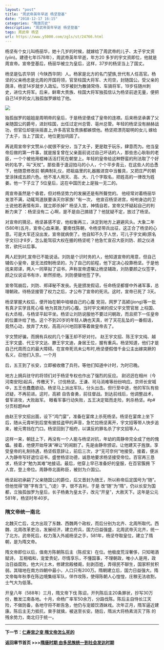 ```yaml
---
layout: "post"
title: "周武帝英年早逝 杨坚登基"
date: "2018-12-17 16:15"
categories: "隋唐历史"
description: "周武帝英年早逝 杨坚登基"
tags: 周武帝 杨坚
url: https://www.y5000.com/zgls/st/24766.html
---
```






杨坚有个女儿叫杨丽华，她十几岁的时候，就嫁给了周武帝的儿子、太子宇文资(yiin)。建德七年(578年），周武帝英年早逝，年方20
多岁的宇文资即位，他就是周宣帝。宣帝登基后，杨丽华被立为皇后，这样，37岁的杨坚当上了国丈。

杨坚是弘农华阴（今陕西华阴）人。杨家是北方的名门望族,世代有人任高官。杨坚的父亲杨忠是北周的开国将领，官至柱国大将军、大司空，封随国公。受父亲的荫泽，杨坚14岁就步入政坛，15岁被封为散骑常侍、车骑将军，19岁任随州刺史，进位大将军。后来，鲜卑大贵族、柱国大将军独孤信认为杨坚前途无量，便把自己14岁的女儿独孤伽罗嫁给了他。

![](https://img.y5000.com/uploads/allimg/170808/8-1FPQ32R3457.jpg)

独孤伽罗的姐姐是周明帝的皇后，于是杨坚便成了皇帝的连襟。后来杨坚承袭了父亲随国公的爵号，进封柱国，出任过定州总管、亳州总管。年轻的杨坚没有赫赫战功，但官位却是扶摇直上,许多高官及贵族都嫉恨他。杨坚把漂亮聪明的女儿
嫁给了太子，当上了国丈，地位更加巩固了。

再说周宣帝宇文赞从小就很不安分，当了太子，更是耽于玩乐，肆意而为。他当皇帝后做的第一件事，就是报复曾在父亲面前说过自己坏话的人，那些忠心耿耿的老臣，一个个被他用棍棒活活打死在朝堂上。年轻的皇帝给这种野蛮的刑法取了个好听的名字，叫“天杖”。那些善于逢迎拍马的小人，个个平步青云，在这些人的怂恿下，他随意修改前
朝典制礼仪，把祖庙里的礼器搬进宫中当餐具，又把庄严的朝堂涂抹成五颜六色。他不准人用天、高、大、几个字取名，把姓高的一律改为姓 姜。他一下子立了
5位皇后，这在中国历史上是独一无二的。

周宣帝虽然是个昏君，但对杨坚势力的发展还是有所聱觉的。 他经常对着杨丽华发泄不满，动辄骂道朕要诛灭你家族! ”有一次，
他宣召杨坚进宫，吩咐身边的卫士说他若表情有异，就立即杀掉!” 杨坚入宫，神情自若，宣帝又怀疑起自己的判断力来了 ：杨坚没有二
心啊，是不是自己搞错了？他犹疑不定，放过了杨坚。

对宣帝的猜忌，杨坚甚感不安，他权衡再三，决定到地方上避避风头。大象二年(580年)五月，宣帝心血来潮，要南伐陈朝，令杨坚带兵出征，这正合了杨坚的心意。可是大军还没出发，宣帝就病倒了。他自知不久于人世，可儿子宇文阐(原名宇文衍)才8岁，怎么能驾驭大权在握的杨坚呢？他急忙宣召大臣刘防、颜之仪进宫，欲托以后事。

两人赶到时,宣帝已不能说话。刘防是个识时务的人，他知道宣帝的用意，但自己辅佐小皇帝，是无法控制杨坚的，为了自己的前程，他下定决心投靠杨坚。于是他找来郑译，两人一同草拟了诏书，声称宣帝遗嘱让杨坚辅政，刘防要颜之仪签字，颜之仪说诏书有诈，断然拒绝。刘防便替他签了字。

宣帝驾崩后，刘防、郑译秘不发丧。先是颁发假诏，任命杨坚都督中外诸军事，总理朝政。待杨坚接管了权力之后，才公布了宣帝的死讯。这时，宣帝已死了 3天。

杨坚掌握大权后，便开始在朝中培植自己的心腹 党羽，网罗了高颍(jiong)等一批有真才实学且死心塌 地为其效力的心腹。当时宇文阐的叔父宇文赞官居
上柱国、右大丞相，与杨坚平起平坐。杨坚让刘防说服他不要过问朝政，而且把下一任皇帝的位置许给了他。这个不到20岁的年轻人确也天真，听了天花乱坠的一番假话，竟然心动，放弃了大权，高高兴兴地回家等着做皇帝去了。

宇文赞好骗，而拥有兵权的几个藩王却不好对付。
赵王宇文招、陈王宇文纯、越王宇文盛、代王宇文达、滕王宇文迪，身居王位，握有重兵。杨坚知道，他们才是自己代周而立的最大障碍。在宣帝死讯未公布时,杨坚便假借千金公主出嫁突厥的名义，召他们入京。一个月

后，五王到了长安，立即被收缴了兵符。等他们知道中计时，为时已晚。

地方上拥兵驻守的将领们对于杨坚专权也作出了强烈的反应。
尉迟迥在相州（今河南安阳)起兵，传檄天下，讨伐杨坚。王谦、司马消难等纷纷响应。京师长安城中，五王也蠢蠢欲动。杨坚马上派出军队，分头出击。但行至中途，他的军队有些迟疑，不再前进。这时，高颍
自告奋勇，前往督战。到达前线后，他调整战术，督军进攻，大败敌军。 眼看军事行动失败，五王决定铤而走险，刺杀杨坚。#p#分页标题#e#

由赵王宇文招出面，设下“鸿门宴”，准备在宴席上杀死杨坚。杨坚在宴席上坐下后，随从元胄听到后堂有披挂盗甲的声音，急忙拉杨坚离开，宇文招等带人快步追来，被元冑挡在门口。杨坚回到了相府，以谋反的罪名杀了宇文招等人。

这样一来，朝廷上下，再没有一个人能与杨坚对抗，年幼的周静帝完全成了他的傀儡。接着，他便开始导演“禅让”的闹剧了。先是由静帝颁诏，让他建天子旌旗，享受皇帝的礼制待遇，杨坚假意辞让，前后三次，才“无可奈何”地接受。接着，便派人为静帝写好退位诏书，盛誉杨坚功德，诚恳地要求杨坚接受帝位。百官再三恳求，杨坚才“勉为其难”地接诏。最后，他穿上早已准备好的皇服，在百官簇拥
下人宫，登上帝位。周静帝北面称臣，被封为介国公。

杨坚起初承嗣了父亲随国公的爵位，后又晋封为随王，所以称帝后定国号为“随”。但他觉得“随”字有含“辶”(走）字，很不吉利，于是
改“随’’为“隋”，仍以长安为国都，立独孤伽罗为皇后，长子杨勇为皇太子，改元“开皇”，大赦天下。这年是公元581年，杨坚时年40岁。

###  **隋文帝统一南北**

北魏灭亡后，北方出现了东魏、西魏两个政权，而后分别为北齐、北周所取代。西魏、北周改革吏治，发展经济，建立府兵，国力日益强盛，北周武帝灭北齐，统一了北方。武帝死后，权力落入外戚杨坚之手，581年，杨坚夺取皇位，建立了隋朝，是为隋文帝。

隋文帝即位以后，值南方陈朝陈后主（陈叔宝）在位。他极度荒淫奢侈，只知喝酒赋诗，
互相唱和，宠爱贵妃，尽情享乐，不懂国事，不理朝政，唯小人是用，政治日益腐败。他大兴土木，修建宫殿楼阁，刻剥百姓，弄得民不聊生，国家积贫积弱。其辖地在南方四朝中最小，人口只有200万。隋朝建立后，国力日益强大。隋文帝每年秋季在陈边境集结军队，佯作攻陈，使得陈朝人心惶惶，庄稼无法收割，士气大为低落。

开皇八年（588年）三月，隋文帝下伐
陈诏，开列陈后主20条罪状，抄写30万份，散发江南各地。十月，命杨广率军50余万，分路伐陈。陈后主自恃长江天险，不做防备，各地守将不断告急，他仍与宠姬饮酒妹戏。次年正月，隋军逼近建康。陈后主无力抵抗，束手就擒，被送至长安。随后，隋派大将杨素消灭了陈
的残余势力，南北归于统一。

* * *

**下一节：[仁寿宫之变 隋文帝怎么死的](https://www.y5000.com/zgls/st/24770.html)**

**返回章节首页 >>>[隋唐时期 由多民族统一到社会发达时期](https://www.y5000.com/zgls/st/24926.html)**
